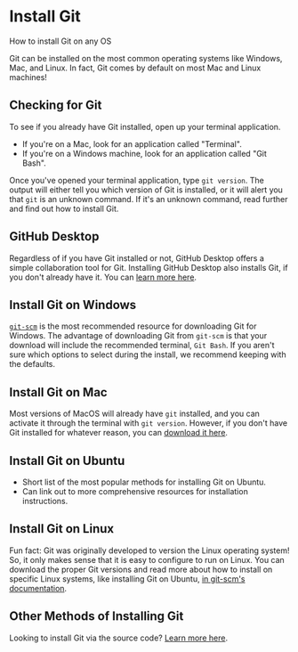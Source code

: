 # Install Git

How to install Git on any OS

Git can be installed on the most common operating systems like Windows, Mac, and Linux. In fact, Git comes by default on most Mac and Linux machines!

<!--- Can we use javascript to automatically detect OS and create quick access buttons for “download on Mac”, “Install on Mac” etc.
- Nav list for quick navigation to the following sections.-->

## Checking for Git

To see if you already have Git installed, open up your terminal application.

- If you're on a Mac, look for an application called "Terminal".
- If you're on a Windows machine, look for an application called "Git Bash". 

Once you've opened your terminal application, type `git version`. The output will either tell you which version of Git is installed, or it will alert you that `git` is an unknown command. If it's an unknown command, read further and find out how to install Git.

## GitHub Desktop

Regardless of if you have Git installed or not, GitHub Desktop offers a simple collaboration tool for Git. Installing GitHub Desktop also installs Git, if you don't already have it. You can [learn more here](https://desktop.github.com/).

## Install Git on Windows

[`git-scm`](https://git-scm.com/download/win) is the most recommended resource for downloading Git for Windows. The advantage of downloading Git from `git-scm` is that your download will include the recommended terminal, `Git Bash`. If you aren't sure which options to select during the install, we recommend keeping with the defaults.

## Install Git on Mac

Most versions of MacOS will already have `git` installed, and you can activate it through the terminal with `git version`. However, if you don't have Git installed for whatever reason, you can [download it here](https://git-scm.com/download/mac).

## Install Git on Ubuntu

- Short list of the most popular methods for installing Git on Ubuntu.
- Can link out to more comprehensive resources for installation instructions.

## Install Git on Linux

Fun fact: Git was originally developed to version the Linux operating system! So, it only makes sense that it is easy to configure to run on Linux. You can download the proper Git versions and read more about how to install on specific Linux systems, like installing Git on Ubuntu, [in git-scm's documentation](https://git-scm.com/download/linux).

## Other Methods of Installing Git

Looking to install Git via the source code? [Learn more here](https://git-scm.com/book/en/v2/Getting-Started-Installing-Git).
